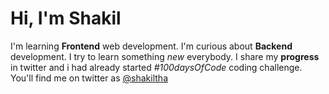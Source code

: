 # Hi, I'm Shakil
I'm learning **Frontend** web development.
I'm curious about **Backend** development.
I try to learn something *new* everybody.
I share my **progress** in twitter and i had already started *#100daysOfCode* coding challenge. 
You'll find me on twitter as [@shakiltha](https://www.twitter.com/shakiltha)

<!---
shakiltha/shakiltha is a ✨ special ✨ repository because its `README.md` (this file) appears on your GitHub profile.
You can click the Preview link to take a look at your changes.
--->
